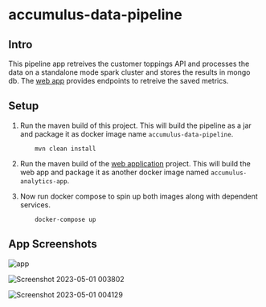 # accumulus-data-pipeline

## Intro

This pipeline app retreives the customer toppings API and processes the data on a standalone mode spark cluster and stores the results in mongo db. 
The [web app](https://github.com/kbobbili/accumulus-analytics-app) provides endpoints to retreive the saved metrics.

## Setup


1) Run the maven build of this project. This will build the pipeline as a jar and package it as docker image name `accumulus-data-pipeline`.
    ```
        mvn clean install
    ```

2) Run the maven build of the [web application](https://github.com/kbobbili/accumulus-analytics-app) project. This will build the web app and package it as another docker image named `accumulus-analytics-app`. 


3) Now run docker compose to spin up both images along with dependent services. 
    ```
        docker-compose up
    ```
    
## App Screenshots

![app](https://user-images.githubusercontent.com/47704286/235426754-ea880d19-e1a1-4a8d-ae79-b2a5bacc7aea.png)

![Screenshot 2023-05-01 003802](https://user-images.githubusercontent.com/47704286/235426505-4ffcdfca-b6d4-4f99-9b27-5407ed945fd0.jpg)

![Screenshot 2023-05-01 004129](https://user-images.githubusercontent.com/47704286/235426531-5d75254f-e4c7-442e-8269-dba0e2add686.jpg)
